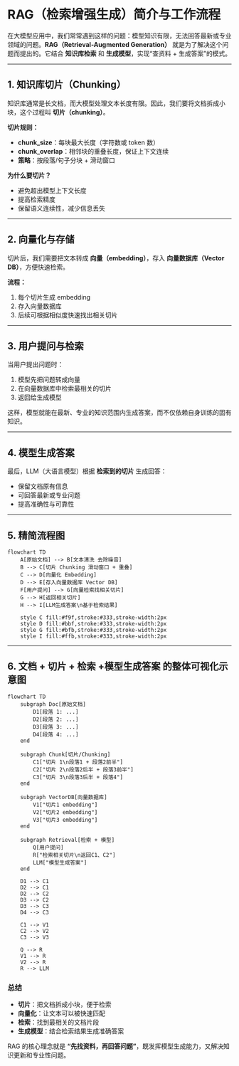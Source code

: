 # RAG（检索增强生成）简介与工作流程

在大模型应用中，我们常常遇到这样的问题：模型知识有限，无法回答最新或专业领域的问题。**RAG（Retrieval-Augmented Generation）** 就是为了解决这个问题而提出的。它结合 **知识库检索** 和 **生成模型**，实现“查资料 + 生成答案”的模式。

---

## **1. 知识库切片（Chunking）**

知识库通常是长文档，而大模型处理文本长度有限。因此，我们要将文档拆成小块，这个过程叫 **切片（chunking）**。

**切片规则：**

* **chunk\_size**：每块最大长度（字符数或 token 数）
* **chunk\_overlap**：相邻块的重叠长度，保证上下文连续
* **策略**：按段落/句子分块 + 滑动窗口

**为什么要切片？**

* 避免超出模型上下文长度
* 提高检索精度
* 保留语义连续性，减少信息丢失

---

## **2. 向量化与存储**

切片后，我们需要把文本转成 **向量（embedding）**，存入 **向量数据库（Vector DB）**，方便快速检索。

**流程：**

1. 每个切片生成 embedding
2. 存入向量数据库
3. 后续可根据相似度快速找出相关切片

---

## **3. 用户提问与检索**

当用户提出问题时：

1. 模型先把问题转成向量
2. 在向量数据库中检索最相关的切片
3. 返回给生成模型

这样，模型就能在最新、专业的知识范围内生成答案，而不仅依赖自身训练的固有知识。

---

## **4. 模型生成答案**

最后，LLM（大语言模型）根据 **检索到的切片** 生成回答：

* 保留文档原有信息
* 可回答最新或专业问题
* 提高准确性与可靠性

---

## **5. 精简流程图**

```mermaid
flowchart TD
    A[原始文档] --> B[文本清洗 去除噪音]
    B --> C[切片 Chunking 滑动窗口 + 重叠]
    C --> D[向量化 Embedding]
    D --> E[存入向量数据库 Vector DB]
    F[用户提问] --> G[向量检索找相关切片]
    G --> H[返回相关切片]
    H --> I[LLM生成答案\n基于检索结果]

    style C fill:#f9f,stroke:#333,stroke-width:2px
    style D fill:#bbf,stroke:#333,stroke-width:2px
    style G fill:#bfb,stroke:#333,stroke-width:2px
    style I fill:#ffb,stroke:#333,stroke-width:2px
```

---

## **6. 文档 + 切片 + 检索 +模型生成答案 的整体可视化示意图** 

```mermaid
flowchart TD
    subgraph Doc[原始文档]
        D1[段落 1: ...]
        D2[段落 2: ...]
        D3[段落 3: ...]
        D4[段落 4: ...]
    end

    subgraph Chunk[切片/Chunking]
        C1["切片 1\n段落1 + 段落2前半"]
        C2["切片 2\n段落2后半 + 段落3前半"]
        C3["切片 3\n段落3后半 + 段落4"]
    end

    subgraph VectorDB[向量数据库]
        V1["切片1 embedding"]
        V2["切片2 embedding"]
        V3["切片3 embedding"]
    end

    subgraph Retrieval[检索 + 模型]
        Q[用户提问]
        R["检索相关切片\n返回C1、C2"]
        LLM["模型生成答案"]
    end

    D1 --> C1
    D2 --> C1
    D2 --> C2
    D3 --> C2
    D3 --> C3
    D4 --> C3

    C1 --> V1
    C2 --> V2
    C3 --> V3

    Q --> R
    V1 --> R
    V2 --> R
    R --> LLM

```

### **总结**

* **切片**：把文档拆成小块，便于检索
* **向量化**：让文本可以被快速匹配
* **检索**：找到最相关的文档片段
* **生成模型**：结合检索结果生成准确答案

RAG 的核心理念就是 **“先找资料，再回答问题”**，既发挥模型生成能力，又解决知识更新和专业性问题。
